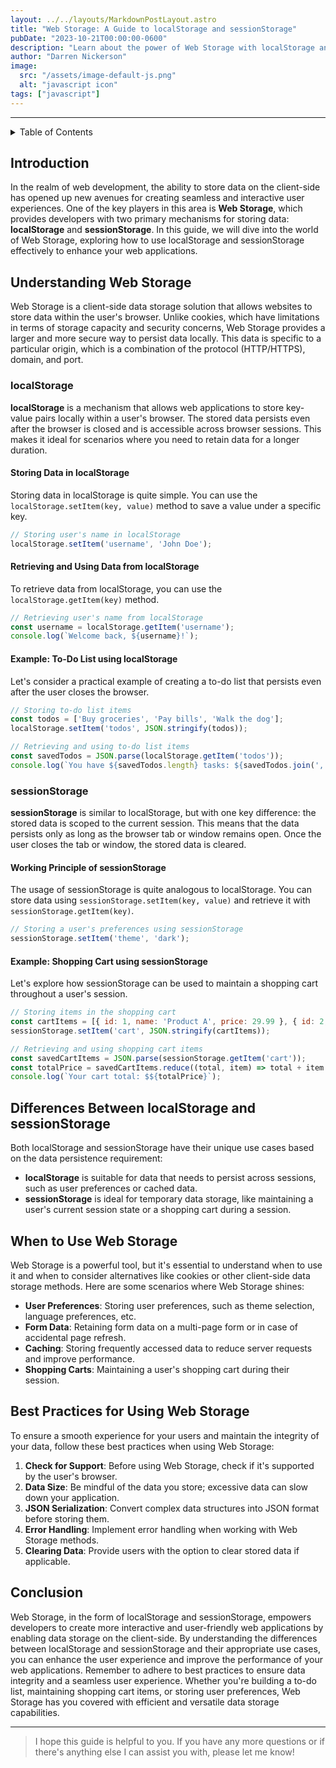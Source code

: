 ```yaml
---
layout: ../../layouts/MarkdownPostLayout.astro
title: "Web Storage: A Guide to localStorage and sessionStorage"
pubDate: "2023-10-21T00:00:00-0600"
description: "Learn about the power of Web Storage with localStorage and sessionStorage. Discover how to use them effectively for storing data on the client-side. This comprehensive guide explains the differences, benefits, and practical examples."
author: "Darren Nickerson"
image:
  src: "/assets/image-default-js.png"
  alt: "javascript icon"
tags: ["javascript"]
---
```

---

<details>
<summary>Table of Contents</summary>

Certainly, here's the provided text with the sections converted to numbers:

1. [Introduction](#introduction)
2. [Understanding Web Storage](#understanding-web-storage)
3. [localStorage](#localstorage)
    1. [Storing Data](#storing-data-in-localstorage)
    2. [Retrieving and Using Data](#retrieving-and-using-data-from-localstorage)
    3. [Example: To-Do List](#example-to-do-list-using-localstorage)
4. [sessionStorage](#sessionstorage)
    1. [Working Principle](#working-principle-of-sessionstorage)
    2. [Example: Shopping Cart](#example-shopping-cart-using-sessionstorage)
5. [Differences Between localStorage and sessionStorage](#differences-between-localstorage-and-sessionstorage)
6. [When to Use Web Storage](#when-to-use-web-storage)
7. [Best Practices](#best-practices-for-using-web-storage)
8. [Conclusion](#conclusion)

</details>

## Introduction

In the realm of web development, the ability to store data on the client-side has opened up new avenues for creating seamless and interactive user experiences. One of the key players in this area is **Web Storage**, which provides developers with two primary mechanisms for storing data: **localStorage** and **sessionStorage**. In this guide, we will dive into the world of Web Storage, exploring how to use localStorage and sessionStorage effectively to enhance your web applications.

## Understanding Web Storage

Web Storage is a client-side data storage solution that allows websites to store data within the user's browser. Unlike cookies, which have limitations in terms of storage capacity and security concerns, Web Storage provides a larger and more secure way to persist data locally. This data is specific to a particular origin, which is a combination of the protocol (HTTP/HTTPS), domain, and port.

### localStorage

**localStorage** is a mechanism that allows web applications to store key-value pairs locally within a user's browser. The stored data persists even after the browser is closed and is accessible across browser sessions. This makes it ideal for scenarios where you need to retain data for a longer duration.

#### Storing Data in localStorage

Storing data in localStorage is quite simple. You can use the `localStorage.setItem(key, value)` method to save a value under a specific key.

```javascript
// Storing user's name in localStorage
localStorage.setItem('username', 'John Doe');
```

#### Retrieving and Using Data from localStorage

To retrieve data from localStorage, you can use the `localStorage.getItem(key)` method.

```javascript
// Retrieving user's name from localStorage
const username = localStorage.getItem('username');
console.log(`Welcome back, ${username}!`);
```

#### Example: To-Do List using localStorage

Let's consider a practical example of creating a to-do list that persists even after the user closes the browser.

```javascript
// Storing to-do list items
const todos = ['Buy groceries', 'Pay bills', 'Walk the dog'];
localStorage.setItem('todos', JSON.stringify(todos));

// Retrieving and using to-do list items
const savedTodos = JSON.parse(localStorage.getItem('todos'));
console.log(`You have ${savedTodos.length} tasks: ${savedTodos.join(', ')}`);
```

### sessionStorage

**sessionStorage** is similar to localStorage, but with one key difference: the stored data is scoped to the current session. This means that the data persists only as long as the browser tab or window remains open. Once the user closes the tab or window, the stored data is cleared.

#### Working Principle of sessionStorage

The usage of sessionStorage is quite analogous to localStorage. You can store data using `sessionStorage.setItem(key, value)` and retrieve it with `sessionStorage.getItem(key)`.

```javascript
// Storing a user's preferences using sessionStorage
sessionStorage.setItem('theme', 'dark');
```

#### Example: Shopping Cart using sessionStorage

Let's explore how sessionStorage can be used to maintain a shopping cart throughout a user's session.

```javascript
// Storing items in the shopping cart
const cartItems = [{ id: 1, name: 'Product A', price: 29.99 }, { id: 2, name: 'Product B', price: 49.99 }];
sessionStorage.setItem('cart', JSON.stringify(cartItems));

// Retrieving and using shopping cart items
const savedCartItems = JSON.parse(sessionStorage.getItem('cart'));
const totalPrice = savedCartItems.reduce((total, item) => total + item.price, 0);
console.log(`Your cart total: $${totalPrice}`);
```

## Differences Between localStorage and sessionStorage

Both localStorage and sessionStorage have their unique use cases based on the data persistence requirement:

- **localStorage** is suitable for data that needs to persist across sessions, such as user preferences or cached data.
- **sessionStorage** is ideal for temporary data storage, like maintaining a user's current session state or a shopping cart during a session.

## When to Use Web Storage

Web Storage is a powerful tool, but it's essential to understand when to use it and when to consider alternatives like cookies or other client-side data storage methods. Here are some scenarios where Web Storage shines:

- **User Preferences**: Storing user preferences, such as theme selection, language preferences, etc.
- **Form Data**: Retaining form data on a multi-page form or in case of accidental page refresh.
- **Caching**: Storing frequently accessed data to reduce server requests and improve performance.
- **Shopping Carts**: Maintaining a user's shopping cart during their session.

## Best Practices for Using Web Storage

To ensure a smooth experience for your users and maintain the integrity of your data, follow these best practices when using Web Storage:

1. **Check for Support**: Before using Web Storage, check if it's supported by the user's browser.
2. **Data Size**: Be mindful of the data you store; excessive data can slow down your application.
3. **JSON Serialization**: Convert complex data structures into JSON format before storing them.
4. **Error Handling**: Implement error handling when working with Web Storage methods.
5. **Clearing Data**: Provide users with the option to clear stored data if applicable.

## Conclusion

Web Storage, in the form of localStorage and sessionStorage, empowers developers to create more interactive and user-friendly web applications by enabling data storage on the client-side. By understanding the differences between localStorage and sessionStorage and their appropriate use cases, you can enhance the user experience and improve the performance of your web applications. Remember to adhere to best practices to ensure data integrity and a seamless user experience. Whether you're building a to-do list, maintaining shopping cart items, or storing user preferences, Web Storage has you covered with efficient and versatile data storage capabilities.

---
> I hope this guide is helpful to you. If you have any more questions or if there's anything else I can assist you with, please let me know!
